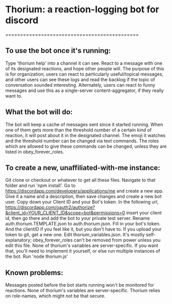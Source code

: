 # Thorium: a reaction-logging bot for discord
=============================================
## To use the bot once it's running:
Type 'thorium help' into a channel it can see.
React to a message with one of its designated reactions, and hope other people will.
The purpose of this is for organization; users can react to particularly useful/topical messages, and other users can see these logs and read the backlog if the topic of conversation sounded interesting. Alternately, users can react to funny messages and use this as a single-server content-aggregator, if they really want to. 
## What the bot will do:
The bot will keep a cache of messages sent since it started running. When one of them gets more than the threshold number of a certain kind of reaction, it will post about it in the designated channel.
The emoji it watches and the threshold number can be changed via text commands. The roles which are allowed to give these commands can be changed, unless they are listed in obey_forever_roles.
## To create a new, unaffiliated-with-me instance:
Git clone or checkout or whatever to get all these files. 
Navigate to that folder and run 'npm install'.
Go to https://discordapp.com/developers/applications/me and create a new app. 
Give it a name and a description, then save changes and create a new bot user. Copy down your Client ID and your Bot's token.
In the following url, https://discordapp.com/oauth2/authorize?&client_id=YOUR_CLIENT_ID&scope=bot&permissions=0 insert your client id, then go there and add the bot to your private test server.
Rename auth.thorium.TEMPLATE.json to auth.thorium.json. Fill in your bot's token. And the clientID if you feel like it, but you don't have to. If you upload your token to git, get a new one.
Edit thorium_variables.json. It's mostly self-explanatory; obey_forever_roles can't be removed from power unless you edit this file.
None of thorium's variables are server-specific. If you want that, you'll need to implement it yourself, or else run multiple instances of the bot.
Run 'node thorium.js'
## Known problems:
Messages posted before the bot starts running won't be monitored for reactions.
None of thorium's variables are server-specific.
Thorium relies on role-names, which might not be that secure.